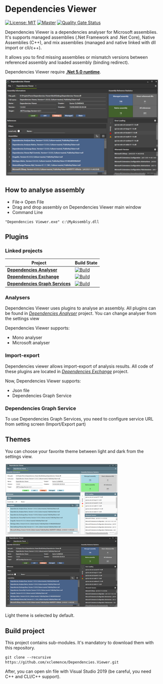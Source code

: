 # Dependencies Viewer

[![License: MIT](https://img.shields.io/badge/License-MIT-yellow.svg)](/LICENSE)
[![Master][github-actions-badge]][github-actions]
[![Quality Gate Status][sonar-badge]][sonar-url]

Dependencies Viewer is a dependencies analyser for Microsoft assemblies. It's supports managed assemblies (.Net Framework and .Net Core), Native Assemblies (C++), and mix assemblies (managed and native linked with dll import or cli/c++).

It allows you to find missing assemblies or mismatch versions between referenced assembly and loaded assembly (binding redirect).

Dependencies Viewer require [**.Net 5.0 runtime**](https://dotnet.microsoft.com/download/dotnet/5.0).

<img src="doc/images/viewer-dark.png"/>

## How to analyse assembly 
- File-> Open File
- Drag and drop assembly on Dependencies Viewer main window
- Command Line 
```
"Dependencies Viewer.exe" c:\MyAssembly.dll
```

## Plugins

### Linked projects
|        Project                                        |                Build State                                | 
| ----------------------------------------------------- | --------------------------------------------------------- | 
| [**Dependencies Analyser**][analyser-url]             |      [![Build][analyser-badge]][analyser-url]             | 
| [**Dependencies Exchange**][exchange-url]             |      [![Build][exchange-badge]][exchange-url]             | 
| [**Dependencies Graph Services**][graph-service-url]  |      [![Build][graph-service-badge]][graph-service-url]   | 

### Analysers

Dependencies Viewer uses plugins to analyse an assembly. All plugins can be found in [*Dependencies Analyser*][analyser-url] project. You can change analyser from the settings view

Dependencies Viewer supports:
- Mono analyser
- Microsoft analyser

### Import-export 

Dependencies viewer allows import-export of analysis results. All code of these plugins are located in [*Dependencies Exchange*][exchange-url] project.

Now, Dependencies Viewer supports:
- Json file
- Dependencies Graph Service

### Dependencies Graph Service

To use Dependencies Graph Services, you need to configure service URL from setting screen (Import/Export part)

## Themes
You can choose your favorite theme between light and dark from the settings view.

<img src="doc/images/viewer-light.png" width="370"/>  <img src="doc/images/viewer-dark.png" width="370"/>

Light theme is selected by default.

## Build project

This project contains sub-modules. It's mandatory to download them with this repository.

```
git clone --recursive https://github.com/xclemence/Dependencies.Viewer.git
```

After, you can open sln file with Visual Studio 2019 (be careful, you need C++ and CLI/C++ support).

[github-actions]:                  https://github.com/xclemence/Dependencies.Viewer/actions
[github-actions-badge]:            https://github.com/xclemence/Dependencies.Viewer/workflows/Master/badge.svg?branch=master

[sonar-badge]:                     https://sonarcloud.io/api/project_badges/measure?project=xclemence_Dependencies.Viewer&metric=alert_status
[sonar-url]:                       https://sonarcloud.io/dashboard?id=xclemence_Dependencies.Viewer

[graph-service-url]:               https://github.com/xclemence/Dependencies-graph-services
[graph-service-badge]:             https://github.com/xclemence/Dependencies-graph-services/workflows/Build/badge.svg?branch=master

[analyser-badge]:                  https://github.com/xclemence/Dependencies.Viewer/workflows/Ms%20Build/badge.svg
[analyser-url]:                    https://github.com/xclemence/Dependencies.Viewer

[exchange-badge]:                  https://github.com/xclemence/Dependencies.Exchange/workflows/WPF%20.NET%20Core/badge.svg?branch=master
[exchange-url]:                    https://github.com/xclemence/Dependencies.Exchange
